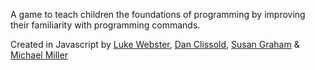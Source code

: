 A game to teach children the foundations of programming by improving their familiarity with programming commands.

Created in Javascript by [Luke Webster](https://github.com/lukew244), [Dan Clissold](https://github.com/dan-cl), [Susan Graham](https://github.com/sus111) & [Michael Miller](https://github.com/mjosephmiller)
